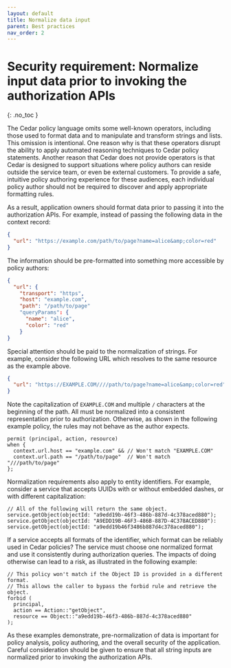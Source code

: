 ```yaml
---
layout: default
title: Normalize data input
parent: Best practices
nav_order: 2
---
```


# Security requirement: Normalize input data prior to invoking the authorization APIs
{: .no_toc }

The Cedar policy language omits some well-known operators, including those used to format data and to manipulate and transform strings and lists. This omission is intentional. One reason why is that these operators disrupt the ability to apply automated reasoning techniques to Cedar policy statements. Another reason that Cedar does not provide operators is that Cedar is designed to support situations where policy authors can reside outside the service team, or even be external customers. To provide a safe, intuitive policy authoring experience for these audiences, each individual policy author should not be required to discover and apply appropriate formatting rules.

As a result, application owners should format data prior to passing it into the authorization APIs. For example, instead of passing the following data in the context record:

```json
{
  "url": "https://example.com/path/to/page?name=alice&amp;color=red"
}
```

The information should be pre-formatted into something more accessible by policy authors:

```json
{
  "url": {
    "transport": "https",
    "host": "example.com",
    "path": "/path/to/page"
    "queryParams": {
      "name": "alice",
      "color": "red"
    }
}
```

Special attention should be paid to the normalization of strings. For example, consider the following URL which resolves to the same resource as the example above.

```json
{
  "url": "https://EXAMPLE.COM////path/to/page?name=alice&amp;color=red"
}
```

Note the capitalization of `EXAMPLE.COM` and multiple `/` characters at the beginning of the path. All must be normalized into a consistent representation prior to authorization. Otherwise, as shown in the following example policy, the rules may not behave as the author expects.

```cedar
permit (principal, action, resource)
when {
  context.url.host == "example.com" && // Won't match "EXAMPLE.COM"
  context.url.path == "/path/to/page"  // Won't match "///path/to/page"
};
```

Normalization requirements also apply to entity identifiers. For example, consider a service that accepts UUIDs with or without embedded dashes, or with different capitalization:

```
// All of the following will return the same object.
service.getObject(objectId: "a9edd19b-46f3-486b-887d-4c378aced880");
service.getObject(objectId: "A9EDD19B-46F3-486B-887D-4C378ACED880"):
service.getObject(objectId: "a9edd19b46f3486b887d4c378aced880");
```

If a service accepts all formats of the identifier, which format can be reliably used in Cedar policies? The service must choose one normalized format and use it consistently during authorization queries. The impacts of doing otherwise can lead to a risk, as illustrated in the following example:

```cedar
// This policy won't match if the Object ID is provided in a different format.
// This allows the caller to bypass the forbid rule and retrieve the object.
forbid (
  principal,
  action == Action::"getObject",
  resource == Object::"a9edd19b-46f3-486b-887d-4c378aced880"
);
```

As these examples demonstrate, pre-normalization of data is important for policy analysis, policy authoring, and the overall security of the application. Careful consideration should be given to ensure that all string inputs are normalized prior to invoking the authorization APIs.

